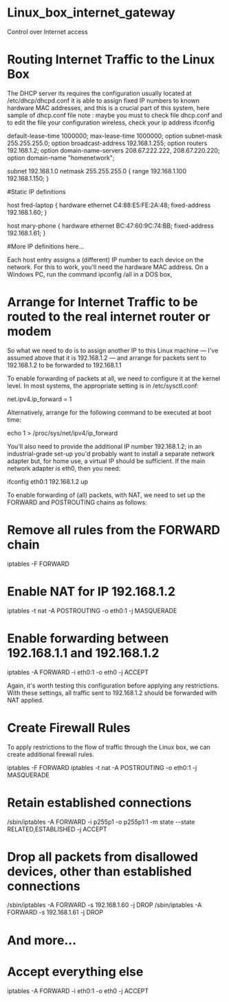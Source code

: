 # Linux_box_internet_gateway
Control over Internet access

# Routing Internet Traffic to the Linux Box

The DHCP server its requires the configuration usually located at /etc/dhcp/dhcpd.conf it is able to assign fixed IP numbers to known hardware MAC addresses, and this is a crucial part of this system, here sample of dhcp.conf file
note : maybe you must to check file dhcp.conf and to edit the file your configuration wireless, check your ip address ifconfig

default-lease-time 1000000;
max-lease-time 1000000;
option subnet-mask 255.255.255.0;
option broadcast-address 192.168.1.255;
option routers 192.168.1.2;
option domain-name-servers 208.67.222.222, 208.67.220.220;
option domain-name "homenetwork";

subnet 192.168.1.0 netmask 255.255.255.0 {
   range 192.168.1.100 192.168.1.150;
}

#Static IP definitions

host fred-laptop {
  hardware ethernet C4:88:E5:FE:2A:48;
  fixed-address 192.168.1.60;
}

host mary-phone {
  hardware ethernet BC:47:60:9C:74:BB;
  fixed-address 192.168.1.61;
}

#More IP definitions here...

Each host entry assigns a (different) IP number to each device on the network. For this to work, you'll need the hardware MAC address. On a Windows PC, run the command ipconfig /all in a DOS box, 

# Arrange for Internet Traffic to be routed to the real internet router or modem

So what we need to do is to assign another IP to this Linux machine — I've assumed above that it is 192.168.1.2 — and arrange for packets sent to 192.168.1.2 to be forwarded to 192.168.1.1

To enable forwarding of packets at all, we need to configure it at the kernel level. In most systems, the appropriate setting is in /etc/sysctl.conf:

net.ipv4.ip_forward = 1

Alternatively, arrange for the following command to be executed at boot time:

echo 1 > /proc/sys/net/ipv4/ip_forward

You'll also need to provide the additional IP number 192.168.1.2; in an industrial-grade set-up you'd probably want to install a separate network adapter but, for home use, a virtual IP should be sufficient. If the main network adapter is eth0, then you need:

ifconfig eth0:1 192.168.1.2 up

To enable forwarding of (all) packets, with NAT, we need to set up the FORWARD and POSTROUTING chains as follows:

# Remove all rules from the FORWARD chain
iptables -F FORWARD
# Enable NAT for IP 192.168.1.2
iptables -t nat -A POSTROUTING -o eth0:1 -j MASQUERADE
# Enable forwarding between 192.168.1.1 and 192.168.1.2
iptables -A FORWARD -i eth0:1 -o eth0 -j ACCEPT

Again, it's worth testing this configuration before applying any restrictions. With these settings, all traffic sent to 192.168.1.2 should be forwarded with NAT applied.

# Create Firewall Rules

To apply restrictions to the flow of traffic through the Linux box, we can create additional firewall rules. 

iptables -F FORWARD
iptables -t nat -A POSTROUTING -o eth0:1 -j MASQUERADE

# Retain established connections
/sbin/iptables -A FORWARD -i p255p1 -o p255p1:1 -m state --state RELATED,ESTABLISHED -j ACCEPT

# Drop all packets from disallowed devices, other than established connections
/sbin/iptables -A FORWARD -s 192.168.1.60 -j DROP
/sbin/iptables -A FORWARD -s 192.168.1.61 -j DROP
# And more...

# Accept everything else
iptables -A FORWARD -i eth0:1 -o eth0 -j ACCEPT

